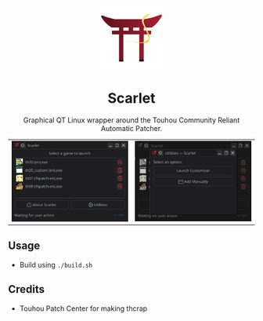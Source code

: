 <div align="center">
  <img width="128px" height="128px" src="resources/icon.png"></img>
  <h1>Scarlet</h1>
  <p>Graphical QT Linux wrapper around the Touhou Community Reliant Automatic Patcher. </p>

  <table>
    <td><img src="screenshots/ui_01.png" alt="Screenshot of Scarlet Launcher" width="300"></td>
    <td><img src="screenshots/ui_02.png" alt="Screenshot of Scarlet Launcher" width="300"></td>
  </table>
</div>

## Usage

- Build using `./build.sh`

## Credits

- Touhou Patch Center for making thcrap
